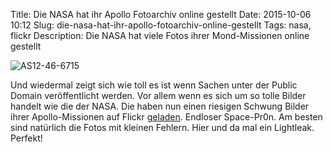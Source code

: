 Title: Die NASA hat ihr Apollo Fotoarchiv online gestellt
Date: 2015-10-06 10:12
Slug: die-nasa-hat-ihr-apollo-fotoarchiv-online-gestellt
Tags: nasa, flickr
Description: Die NASA hat viele Fotos ihrer Mond-Missionen online gestellt

![AS12-46-6715]({filename}/images/21700196425_805fafce13_b.jpg)

Und wiedermal zeigt sich wie toll es ist wenn Sachen unter der Public Domain veröffentlicht werden. Vor allem wenn es sich um so tolle Bilder handelt wie die der NASA. Die haben nun einen riesigen Schwung Bilder ihrer Apollo-Missionen auf Flickr [geladen](https://www.flickr.com/photos/projectapolloarchive/). Endloser Space-Pr0n. Am besten sind natürlich die Fotos mit kleinen Fehlern. Hier und da mal ein Lightleak. Perfekt!
